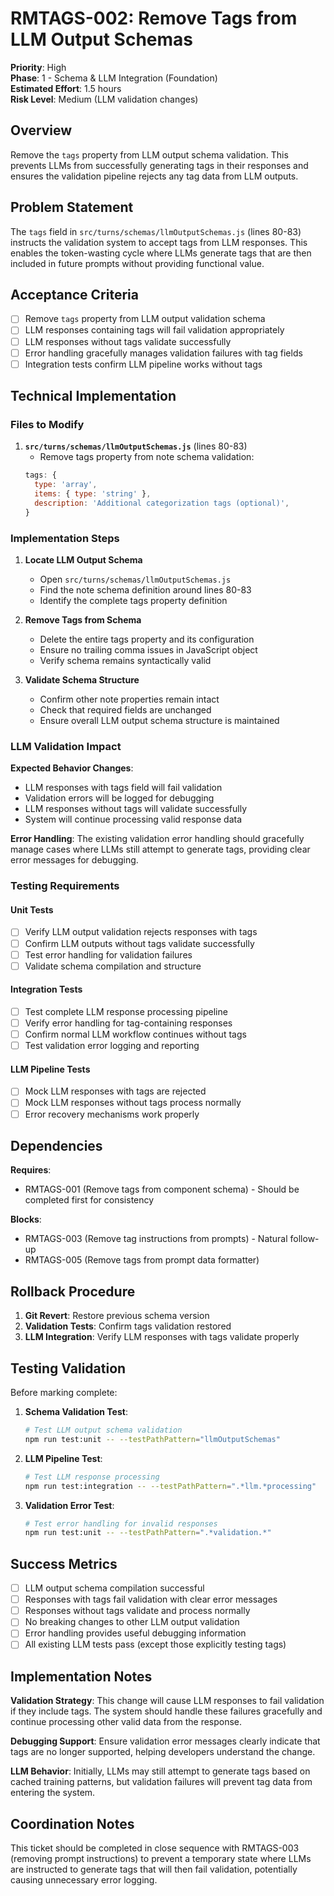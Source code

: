 # RMTAGS-002: Remove Tags from LLM Output Schemas

**Priority**: High  
**Phase**: 1 - Schema & LLM Integration (Foundation)  
**Estimated Effort**: 1.5 hours  
**Risk Level**: Medium (LLM validation changes)  

## Overview

Remove the `tags` property from LLM output schema validation. This prevents LLMs from successfully generating tags in their responses and ensures the validation pipeline rejects any tag data from LLM outputs.

## Problem Statement

The `tags` field in `src/turns/schemas/llmOutputSchemas.js` (lines 80-83) instructs the validation system to accept tags from LLM responses. This enables the token-wasting cycle where LLMs generate tags that are then included in future prompts without providing functional value.

## Acceptance Criteria

- [ ] Remove `tags` property from LLM output validation schema
- [ ] LLM responses containing tags will fail validation appropriately
- [ ] LLM responses without tags validate successfully
- [ ] Error handling gracefully manages validation failures with tag fields
- [ ] Integration tests confirm LLM pipeline works without tags

## Technical Implementation

### Files to Modify

1. **`src/turns/schemas/llmOutputSchemas.js`** (lines 80-83)
   - Remove tags property from note schema validation:
   ```javascript
   tags: {
     type: 'array',
     items: { type: 'string' },
     description: 'Additional categorization tags (optional)',
   }
   ```

### Implementation Steps

1. **Locate LLM Output Schema**
   - Open `src/turns/schemas/llmOutputSchemas.js`
   - Find the note schema definition around lines 80-83
   - Identify the complete tags property definition

2. **Remove Tags from Schema**
   - Delete the entire tags property and its configuration
   - Ensure no trailing comma issues in JavaScript object
   - Verify schema remains syntactically valid

3. **Validate Schema Structure**
   - Confirm other note properties remain intact
   - Check that required fields are unchanged
   - Ensure overall LLM output schema structure is maintained

### LLM Validation Impact

**Expected Behavior Changes**:
- LLM responses with tags field will fail validation
- Validation errors will be logged for debugging
- LLM responses without tags will validate successfully
- System will continue processing valid response data

**Error Handling**: The existing validation error handling should gracefully manage cases where LLMs still attempt to generate tags, providing clear error messages for debugging.

### Testing Requirements

#### Unit Tests
- [ ] Verify LLM output validation rejects responses with tags
- [ ] Confirm LLM outputs without tags validate successfully
- [ ] Test error handling for validation failures
- [ ] Validate schema compilation and structure

#### Integration Tests  
- [ ] Test complete LLM response processing pipeline
- [ ] Verify error handling for tag-containing responses
- [ ] Confirm normal LLM workflow continues without tags
- [ ] Test validation error logging and reporting

#### LLM Pipeline Tests
- [ ] Mock LLM responses with tags are rejected
- [ ] Mock LLM responses without tags process normally
- [ ] Error recovery mechanisms work properly

## Dependencies

**Requires**: 
- RMTAGS-001 (Remove tags from component schema) - Should be completed first for consistency

**Blocks**:
- RMTAGS-003 (Remove tag instructions from prompts) - Natural follow-up
- RMTAGS-005 (Remove tags from prompt data formatter)

## Rollback Procedure

1. **Git Revert**: Restore previous schema version
2. **Validation Tests**: Confirm tags validation restored
3. **LLM Integration**: Verify LLM responses with tags validate properly

## Testing Validation

Before marking complete:

1. **Schema Validation Test**:
   ```bash
   # Test LLM output schema validation
   npm run test:unit -- --testPathPattern="llmOutputSchemas"
   ```

2. **LLM Pipeline Test**:
   ```bash
   # Test LLM response processing
   npm run test:integration -- --testPathPattern=".*llm.*processing"
   ```

3. **Validation Error Test**:
   ```bash
   # Test error handling for invalid responses
   npm run test:unit -- --testPathPattern=".*validation.*"
   ```

## Success Metrics

- [ ] LLM output schema compilation successful
- [ ] Responses with tags fail validation with clear error messages  
- [ ] Responses without tags validate and process normally
- [ ] No breaking changes to other LLM output validation
- [ ] Error handling provides useful debugging information
- [ ] All existing LLM tests pass (except those explicitly testing tags)

## Implementation Notes

**Validation Strategy**: This change will cause LLM responses to fail validation if they include tags. The system should handle these failures gracefully and continue processing other valid data from the response.

**Debugging Support**: Ensure validation error messages clearly indicate that tags are no longer supported, helping developers understand the change.

**LLM Behavior**: Initially, LLMs may still attempt to generate tags based on cached training patterns, but validation failures will prevent tag data from entering the system.

## Coordination Notes

This ticket should be completed in close sequence with RMTAGS-003 (removing prompt instructions) to prevent a temporary state where LLMs are instructed to generate tags that will then fail validation, potentially causing unnecessary error logging.